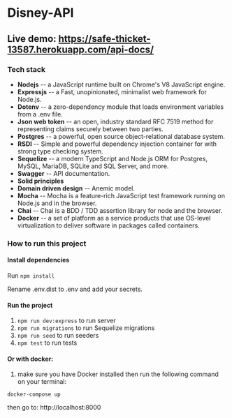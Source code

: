 # Disney-API

## Live demo: https://safe-thicket-13587.herokuapp.com/api-docs/

### Tech stack
- **Nodejs** -- a JavaScript runtime built on Chrome's V8 JavaScript engine.
- **Expressjs** -- a Fast, unopinionated, minimalist web framework for Node.js.
- **Dotenv** -- a zero-dependency module that loads environment variables from a .env file.
- **Json web token** -- an open, industry standard RFC 7519 method for representing claims securely between two parties.
- **Postgres** --  a powerful, open source object-relational database system.
- **RSDI** -- Simple and powerful dependency injection container for with strong type checking system.
- **Sequelize** -- a modern TypeScript and Node.js ORM for Postgres, MySQL, MariaDB, SQLite and SQL Server, and more.
- **Swagger** -- API documentation.
- **Solid principles**
- **Domain driven design** -- Anemic model.
- **Mocha** -- Mocha is a feature-rich JavaScript test framework running on Node.js and in the browser.
- **Chai** -- Chai is a BDD / TDD assertion library for node and the browser.
- **Docker** -- a set of platform as a service products that use OS-level virtualization to deliver software in packages called containers.

### How to run this project

#### Install dependencies

Run `npm install`

Rename .env.dist to .env and add your secrets.

#### Run the project
1. `npm run dev:express` to run server
2. `npm run migrations` to run Sequelize migrations
3. `npm run seed` to run seeders
4. `npm test` to run tests

#### Or with docker:
1. make sure you have Docker installed then run the following command on your terminal:

`docker-compose up`

then go to: http://localhost:8000
